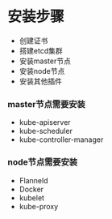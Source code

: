 # 安装步骤
- 创建证书
- 搭建etcd集群
- 安装master节点
- 安装node节点
- 安装其他插件

### master节点需要安装
- kube-apiserver
- kube-scheduler
- kube-controller-manager

### node节点需要安装
- Flanneld
- Docker
- kubelet
- kube-proxy
